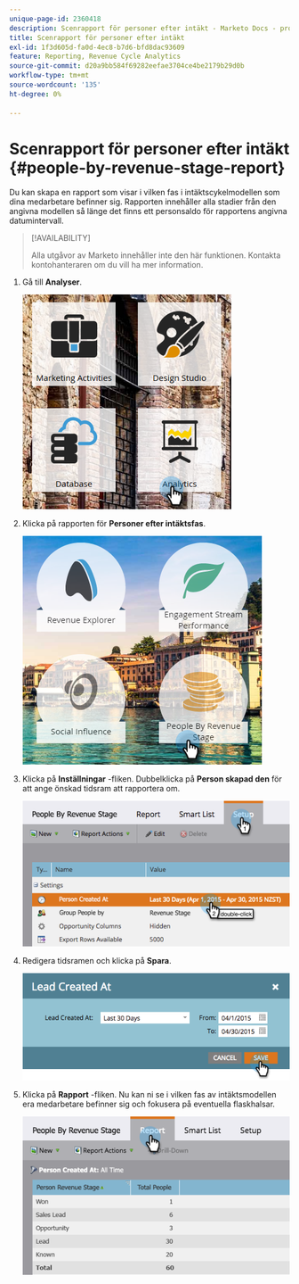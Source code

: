 ```yaml
---
unique-page-id: 2360418
description: Scenrapport för personer efter intäkt - Marketo Docs - produktdokumentation
title: Scenrapport för personer efter intäkt
exl-id: 1f3d605d-fa0d-4ec8-b7d6-bfd8dac93609
feature: Reporting, Revenue Cycle Analytics
source-git-commit: d20a9bb584f69282eefae3704ce4be2179b29d0b
workflow-type: tm+mt
source-wordcount: '135'
ht-degree: 0%

---
```


# Scenrapport för personer efter intäkt {#people-by-revenue-stage-report}

Du kan skapa en rapport som visar i vilken fas i intäktscykelmodellen som dina medarbetare befinner sig. Rapporten innehåller alla stadier från den angivna modellen så länge det finns ett personsaldo för rapportens angivna datumintervall.

>[!AVAILABILITY]
>
>Alla utgåvor av Marketo innehåller inte den här funktionen. Kontakta kontohanteraren om du vill ha mer information.

1. Gå till **Analyser**.

   ![](assets/image2017-3-27-15-3a43-3a55.png)

1. Klicka på rapporten för **Personer efter intäktsfas**.

   ![](assets/image2017-3-27-15-3a46-3a27.png)

1. Klicka på **Inställningar** -fliken. Dubbelklicka på **Person skapad den** för att ange önskad tidsram att rapportera om.

   ![](assets/image2017-3-28-8-3a6-3a23.png)

1. Redigera tidsramen och klicka på **Spara**.

   ![](assets/image2015-4-29-12-3a11-3a31.png)

1. Klicka på **Rapport** -fliken. Nu kan ni se i vilken fas av intäktsmodellen era medarbetare befinner sig och fokusera på eventuella flaskhalsar.

   ![](assets/image2017-3-28-8-3a6-3a48.png)
